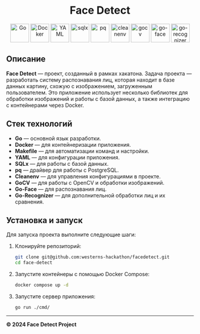 <div align="center">
  <h1>Face Detect</h1>
  <img src="https://upload.wikimedia.org/wikipedia/commons/a/a5/Go_Logo.svg" alt="Go" width="50" height="50"/>
  <img src="https://upload.wikimedia.org/wikipedia/commons/e/e3/Docker_logo.svg" alt="Docker" width="50" height="50"/>
  <img src="https://upload.wikimedia.org/wikipedia/commons/e/e5/YAML_logo.svg" alt="YAML" width="50" height="50"/>
  <img src="https://raw.githubusercontent.com/jmoiron/sqlx/master/docs/images/sqlx-logo.png" alt="sqlx" width="50" height="50"/>
  <img src="https://upload.wikimedia.org/wikipedia/commons/2/2a/Pqsql-logo.svg" alt="pq" width="50" height="50"/>
  <img src="https://raw.githubusercontent.com/jeffallen/cleanenv/master/docs/assets/cleanenv-logo.png" alt="cleanenv" width="50" height="50"/>
  <img src="https://gocv.io/img/gocv.svg" alt="gocv" width="50" height="50"/>
  <img src="https://raw.githubusercontent.com/caspervonb/face-recognition-go/master/docs/images/logo.png" alt="go-face" width="50" height="50"/>
  <img src="https://go-recognizer.com/assets/img/recognizer-logo.png" alt="go-recognizer" width="50" height="50"/>
</div>

## Описание

**Face Detect** — проект, созданный в рамках хакатона. Задача проекта — разработать систему распознавания лиц, которая находит в базе данных картину, схожую с изображением, загруженным пользователем. Это приложение использует несколько библиотек для обработки изображений и работы с базой данных, а также интеграцию с контейнерами через Docker.

## Стек технологий

- **Go** — основной язык разработки.
- **Docker** — для контейнеризации приложения.
- **Makefile** — для автоматизации команд и настройки.
- **YAML** — для конфигурации приложения.
- **SQLx** — для работы с базой данных.
- **pq** — драйвер для работы с PostgreSQL.
- **Cleanenv** — для управления конфигурациями в проекте.
- **GoCV** — для работы с OpenCV и обработки изображений.
- **Go-Face** — для распознавания лиц.
- **Go-Recognizer** — для дополнительной обработки лиц и их сравнения.

## Установка и запуск

Для запуска проекта выполните следующие шаги:

1. Клонируйте репозиторий:
   ```bash
   git clone git@github.com:westerns-hackathon/facedetect.git
   cd face-detect
   ```
2. Запустите контейнеры с помощью Docker Compose:
    ```bash
    docker compose up -d
    ```
3. Запустите сервер приложения:
    ```bash
    go run ./cmd/
    ```
---

**© 2024 Face Detect Project**